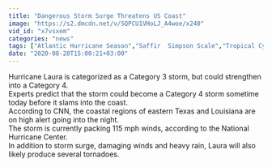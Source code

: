 ```yaml
---
title: "Dangerous Storm Surge Threatens US Coast"
image: "https://s2.dmcdn.net/v/SQPCU1VHoLJ_A4woe/x240"
vid_id: "x7vsxem"
categories: "news"
tags: ["Atlantic Hurricane Season","Saffir  Simpson Scale","Tropical Cyclones"]
date: "2020-08-28T15:00:21+03:00"
---
```

Hurricane Laura is categorized as a Category 3 storm, but could strengthen into a Category 4.  <br>Experts predict that the storm could become a Category 4 storm sometime today before it slams into the coast.  <br>According to CNN, the coastal regions of eastern Texas and Louisiana are on high alert going into the night.  <br>The storm is currently packing 115 mph winds, according to the National Hurricane Center.  <br>In addition to storm surge, damaging winds and heavy rain, Laura will also likely produce several tornadoes.
